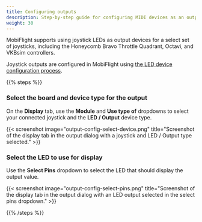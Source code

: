 ```yaml
---
title: Configuring outputs
description: Step-by-step guide for configuring MIDI devices as an output in MobiFlight.
weight: 30
---
```


MobiFlight supports using joystick LEDs as output devices for a select set of joysticks, including the Honeycomb Bravo Throttle Quadrant, Octavi, and VKBsim controllers.

Joystick outputs are configured in MobiFlight using [the LED device configuration process](/devices/led/configuring-input).

{{% steps %}}

### Select the board and device type for the output

On the **Display** tab, use the **Module** and **Use type of** dropdowns to select your connected joystick and the **LED / Output** device type.

{{< screenshot image="output-config-select-device.png" title="Screenshot of the display tab in the output dialog with a joystick and LED / Output type selected." >}}

### Select the LED to use for display

Use the **Select Pins** dropdown to select the LED that should display the output value.

{{< screenshot image="output-config-select-pins.png" title="Screenshot of the display tab in the output dialog with an LED output selected in the select pins dropdown." >}}

{{% /steps %}}
